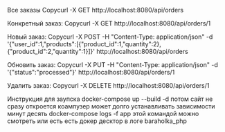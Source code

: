 
Все заказы
Copycurl -X GET http://localhost:8080/api/orders

Конкретный заказ:
Copycurl -X GET http://localhost:8080/api/orders/1

Новый заказ:
Copycurl -X POST -H "Content-Type: application/json" -d '{"user_id":1,"products":[{"product_id":1,"quantity":2},{"product_id":2,"quantity":1}]}' http://localhost:8080/api/orders

Обновить заказ:
Copycurl -X PUT -H "Content-Type: application/json" -d '{"status":"processed"}' http://localhost:8080/api/orders/1

Удалить заказ:
Copycurl -X DELETE http://localhost:8080/api/orders/1


Инструкция для заупска
docker-compose up --build -d
потом сайт не сразу откроется коампузер может долго устанавливать зависимости минут десять 
docker-compose logs -f app     этой командой можно смотреть или есть есть докер десктор в логе baraholka_php

